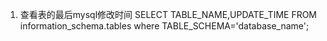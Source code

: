 1. 查看表的最后mysql修改时间 SELECT TABLE_NAME,UPDATE_TIME FROM information_schema.tables where TABLE_SCHEMA='database_name';